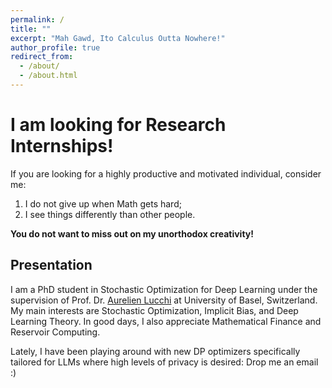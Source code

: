 ```yaml
---
permalink: /
title: ""
excerpt: "Mah Gawd, Ito Calculus Outta Nowhere!"
author_profile: true
redirect_from: 
  - /about/
  - /about.html
---
```


# I am looking for Research Internships!

If you are looking for a highly productive and motivated individual, consider me:

1. I do not give up when Math gets hard;
2. I see things differently than other people.

**You do not want to miss out on my unorthodox creativity!**

## Presentation
I am a PhD student in Stochastic Optimization for Deep Learning under the supervision of Prof. Dr. [Aurelien Lucchi](https://omls.dmi.unibas.ch/en/persons/aurelien-lucchi/) at University of Basel, Switzerland.
My main interests are Stochastic Optimization, Implicit Bias, and Deep Learning Theory. In good days, I also appreciate Mathematical Finance and Reservoir Computing.

Lately, I have been playing around with new DP optimizers specifically tailored for LLMs where high levels of privacy is desired: Drop me an email :)